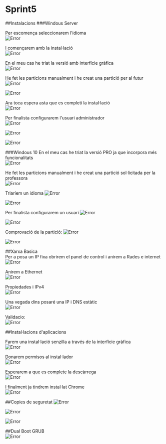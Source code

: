 # Sprint5
##Instalacions
###Windous Server

Per escomença seleccionarem l'idioma  
![Error](./instalacioWS1.png)

I començarem amb la instal·lació  
![Error](./instalacioWS11.png)

En el meu cas he triat la versió amb interfície gràfica  
![Error](./instalacioWS12.png)

He fet les particions manualment i he creat una partició per al futur  
![Error](./instalacioWS13.png)

![Error](./instalacioWS14.png)

Ara toca espera asta que es completi la instal·lació  
![Error](./instalacioWS15.png)

Per finalista configurarem l'usuari administrador  
![Error](./instalacioWS16.png)

![Error](./instalacioWS17.png)


![Error](./instalaciored11.png)




###Windous 10
En el meu cas he triat la versió PRO ja que incorpora més funcionalitats  
![Error](./instalacioW101.png)  

He fet les particions manualment i he creat una partició sol·licitada per la professora  
![Error](./instalacioW102.png)

Triaríem un idioma
![Error](./instalacioW103.png)

![Error](./instalacioW104.png)

Per finalista configurarem un usuari
![Error](./instalacioW105.png)

![Error](./instalacioW106.png)  

Comprovació de la partició:
![Error](./instalacioW107.png)  

![Error](./instalacioW10.png)

##Xarxa Basica  
Per a posa un IP fixa obrirem el panel de control i anirem a Rades e internet  
![Error](./xarxa1.png)  

Anirem a Ethernet  
![Error](./xarxa2.png)  

Propiedades i IPv4  
![Error](./xarxa3.png)

Una vegada dins posaré una IP i DNS estàtic  
![Error](./instalacioWS18.png)

Validacio:  
![Error](./instalacioWS19.png)

##Instal·lacions d'aplicacions

Farem una instal·lació senzilla a través de la interfície gràfica  
![Error](./aplicacions1.png)

Donarem permisos al instal·lador  
![Error](./aplicacions2.png)

Esperarem a que es complete la descàrrega  
![Error](./aplicacions3.png)

I finalment ja tindrem instal·lat Chrome  
![Error](./aplicacions4.png)

##Copies de seguretat
![Error](./copia1.png)

![Error](./copia2.png)

![Error](./copia3.png)



##Dual Boot
GRUB  
![Error](./grub1.png)



